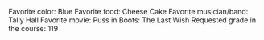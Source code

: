 Favorite color: Blue
Favorite food: Cheese Cake
Favorite musician/band: Tally Hall
Favorite movie: Puss in Boots: The Last Wish
Requested grade in the course: 119
